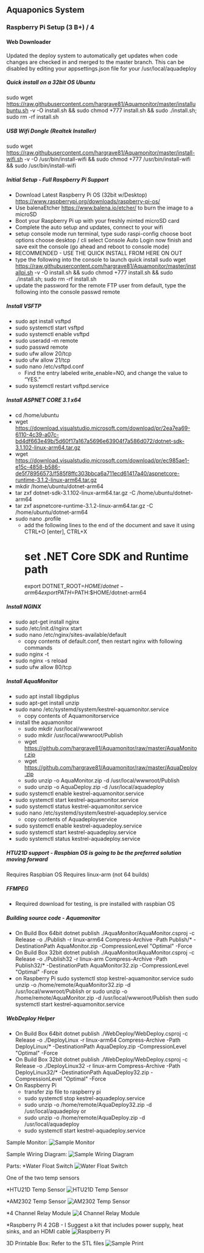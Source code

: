 ## Aquaponics System
### Raspberry Pi Setup (3 B+) / 4

#### Web Downloader
Updated the deploy system to automatically get updates when code changes are checked in and merged to the master branch.  This can be disabled by editing your appsettings.json file for your /usr/local/aquadeploy


##### Quick install on a 32bit OS Ubuntu
sudo wget https://raw.githubusercontent.com/hargrave81/Aquamonitor/master/installubuntu.sh -v -O install.sh && sudo chmod +777 install.sh && sudo ./install.sh; sudo rm -rf install.sh

##### USB Wifi Dongle (Realtek Installer)
sudo wget https://raw.githubusercontent.com/hargrave81/Aquamonitor/master/install-wifi.sh -v -O /usr/bin/install-wifi && sudo chmod +777 /usr/bin/install-wifi && sudo /usr/bin/install-wifi

##### Initial Setup - Full Raspberry Pi Support
- Download Latest Raspberry Pi OS (32bit w/Desktop)
  https://www.raspberrypi.org/downloads/raspberry-pi-os/
- Use balenaEtcher https://www.balena.io/etcher/ to burn the image to a microSD
- Boot your Raspberry Pi up with your freshly minted microSD card
- Complete the auto setup and updates, connect to your wifi
- setup console mode
  run terminal, type sudo raspi-config
  choose boot options
  choose desktop / cli
  select Console Auto Login
  now finish and save
  exit the console (go ahead and reboot to console mode)
- RECOMMENDED - USE THE QUICK INSTALL FROM HERE ON OUT
- type the following into the console to launch quick install
    sudo wget https://raw.githubusercontent.com/hargrave81/Aquamonitor/master/installpi.sh -v -O install.sh && sudo chmod +777 install.sh && sudo ./install.sh; sudo rm -rf install.sh
- update the password for the remote FTP user from default, type the following into the console
    passwd remote

##### Install VSFTP
- sudo apt install vsftpd
- sudo systemctl start vsftpd
- sudo systemctl enable vsftpd
- sudo useradd –m remote
- sudo passwd remote
- sudo ufw allow 20/tcp
- sudo ufw allow 21/tcp
- sudo nano /etc/vsftpd.conf
  - Find the entry labeled write_enable=NO, and change the value to “YES.”
- sudo systemctl restart vsftpd.service 

##### Install ASPNET CORE 3.1 x64
- cd /home/ubuntu
- wget https://download.visualstudio.microsoft.com/download/pr/2ea7ea69-6110-4c39-a07c-bd4df663e49b/5d60f17a167a5696e63904f7a586d072/dotnet-sdk-3.1.102-linux-arm64.tar.gz
- wget https://download.visualstudio.microsoft.com/download/pr/ec985ae1-e15c-4858-b586-de5f78956573/f585f8ffc303bbca6a711ecd61417a40/aspnetcore-runtime-3.1.2-linux-arm64.tar.gz
- mkdir /home/ubuntu/dotnet-arm64
- tar zxf dotnet-sdk-3.1.102-linux-arm64.tar.gz -C /home/ubuntu/dotnet-arm64
- tar zxf aspnetcore-runtime-3.1.2-linux-arm64.tar.gz -C /home/ubuntu/dotnet-arm64
- sudo nano .profile
  - add the following lines to the end of the document and save it using CTRL+O [enter], CTRL+X
    # set .NET Core SDK and Runtime path
    export DOTNET_ROOT=$HOME/dotnet-arm64
    export PATH=$PATH:$HOME/dotnet-arm64

##### Install NGINX
- sudo apt-get install nginx
- sudo /etc/init.d/nginx start
- sudo nano /etc/nginx/sites-available/default
  - copy contents of default.conf, then restart nginx with following commands
- sudo nginx -t
- sudo nginx -s reload
- sudo ufw allow 80/tcp

##### Install AquaMonitor
- sudo apt install libgdiplus
- sudo apt-get install unzip
- sudo nano /etc/systemd/system/kestrel-aquamonitor.service
  - copy contents of Aquamonitorservice
- install the aquamonitor
  - sudo mkdir /usr/local/wwwroot
  - sudo mkdir /usr/local/wwwroot/Publish
  - wget https://github.com/hargrave81/Aquamonitor/raw/master/AquaMonitor.zip
  - wget https://github.com/hargrave81/Aquamonitor/raw/master/AquaDeploy.zip
  - sudo unzip -o AquaMonitor.zip -d /usr/local/wwwroot/Publish
  - sudo unzip -o AquaDeploy.zip -d /usr/local/aquadeploy
- sudo systemctl enable kestrel-aquamonitor.service
- sudo systemctl start kestrel-aquamonitor.service
- sudo systemctl status kestrel-aquamonitor.service
- sudo nano /etc/systemd/system/kestrel-aquadeploy.service
  - copy contents of Aquadeployservice
- sudo systemctl enable kestrel-aquadeploy.service
- sudo systemctl start kestrel-aquadeploy.service
- sudo systemctl status kestrel-aquadeploy.service


##### HTU21D support - Raspbian OS is going to be the preferred solution moving forward
Requires Raspbian OS
Requires linux-arm (not 64 builds)


##### FFMPEG
- Required download for testing, is pre installed with raspbian OS

##### Building source code - Aquamonitor
- On Build Box 64bit
dotnet publish ./AquaMonitor/AquaMonitor.csproj -c Release -o ./Publish -r linux-arm64
Compress-Archive -Path Publish/* -DestinationPath AquaMonitor.zip -CompressionLevel "Optimal" -Force
- On Build Box 32bit 
dotnet publish ./AquaMonitor/AquaMonitor.csproj -c Release -o ./Publish32 -r linux-arm
Compress-Archive -Path Publish32/* -DestinationPath AquaMonitor32.zip -CompressionLevel "Optimal" -Force
- on Raspberry Pi
sudo systemctl stop kestrel-aquamonitor.service
sudo unzip -o /home/remote/AquaMonitor32.zip -d /usr/local/wwwroot/Publish
or
sudo unzip -o /home/remote/AquaMonitor.zip -d /usr/local/wwwroot/Publish
then
sudo systemctl start kestrel-aquamonitor.service

##### WebDeploy Helper
- On Build Box 64bit
dotnet publish ./WebDeploy/WebDeploy.csproj -c Release -o ./DeployLinux -r linux-arm64
Compress-Archive -Path DeployLinux/* -DestinationPath AquaDeploy.zip -CompressionLevel "Optimal" -Force
- On Build Box 32bit 
dotnet publish ./WebDeploy/WebDeploy.csproj -c Release -o ./DeployLinux32 -r linux-arm
Compress-Archive -Path DeployLinux32/* -DestinationPath AquaDeploy32.zip -CompressionLevel "Optimal" -Force
- On Raspberry Pi
  - transfer zip file to raspberry pi  
  - sudo systemctl stop kestrel-aquadeploy.service
  - sudo unzip -o /home/remote/AquaDeploy32.zip -d /usr/local/aquadeploy
  or
  - sudo unzip -o /home/remote/AquaDeploy.zip -d /usr/local/aquadeploy
  - sudo systemctl start kestrel-aquadeploy.service    

Sample Monitor:
![Sample Monitor](AquaMonitor.jpg)


Sample Wiring Diagram:
![Sample Wiring Diagram](SampleLayout.png)

Parts:
*Water Float Switch
![Water Float Switch](WaterFloatSwitch.jpg)

One of the two temp sensors

*HTU21D Temp Sensor
![HTU21D Temp Sensor](HTU21D.jpg)

*AM2302 Temp Sensor
![AM2302 Temp Sensor](AM2302.jpg)

*4 Channel Relay Module
![4 Channel Relay Module](RelayBoard.jpg)

*Raspberry Pi 4 2GB - I Suggest a kit that includes power supply, heat sinks, and an HDMI cable
![Raspberry Pi](RaspberryPi4.jpg)

3D Printable Box: Refer to the STL files
![Sample Print](3DBox.jpg)
